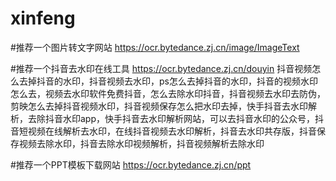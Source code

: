# xinfeng


#推荐一个图片转文字网站
https://ocr.bytedance.zj.cn/image/ImageText

#推荐一个抖音去水印在线工具
https://ocr.bytedance.zj.cn/douyin
抖音视频怎么去掉抖音的水印，抖音视频去水印，ps怎么去掉抖音的水印，抖音的视频水印怎么去，视频去水印软件免费抖音，怎么去除水印抖音，抖音视频去水印去防伪，剪映怎么去掉抖音视频水印，抖音视频保存怎么把水印去掉，快手抖音去水印解析，去除抖音水印app，快手抖音去水印解析网站，可以去抖音水印的公众号，抖音短视频在线解析去水印，在线抖音视频去水印解析，抖音去水印共存版，抖音保存视频去除水印，抖音去除水印视频解析，抖音视频解析去除水印

#推荐一个PPT模板下载网站
https://ocr.bytedance.zj.cn/ppt
